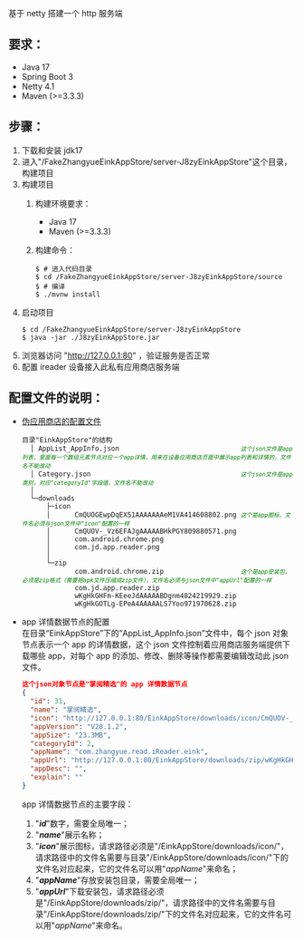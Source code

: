 基于 netty 搭建一个 http 服务端  

## 要求：  
- Java 17
- Spring Boot 3
- Netty 4.1
- Maven (>=3.3.3)

## 步骤：  
1. 下载和安装 jdk17  
2. 进入"/FakeZhangyueEinkAppStore/server-J8zyEinkAppStore"这个目录，构建项目  
3. 构建项目  
    1. 构建环境要求：  
        - Java 17
        - Maven (>=3.3.3)   

    2. 构建命令：  
        ```console
        $ # 进入代码目录
        $ cd /FakeZhangyueEinkAppStore/server-J8zyEinkAppStore/source
        $ # 编译
        $ ./mvnw install
        ```
4. 启动项目  
    ```console
    $ cd /FakeZhangyueEinkAppStore/server-J8zyEinkAppStore
    $ java -jar ./J8zyEinkAppStore.jar
    ```
5. 浏览器访问 "http://127.0.0.1:80" ，验证服务是否正常  
6. 配置 ireader 设备接入此私有应用商店服务端  

## 配置文件的说明：  
- [伪应用商店的配置文件](/server-JS8zyEinkAppStore/EinkAppStore/)  
    <pre><code>目录"EinkAppStore"的结构
    │ AppList_AppInfo.json                              <em><font size=1 color=green>这个json文件是app列表，里面每一个数组元素节点对应一个app详情，用来在设备应用商店页面中展示app列表和详情的，文件名不能改动</font></em>
    │ Category.json                                     <em><font size=1 color=green>这个json文件是app类别，对应"categoryId"字段值，文件名不能改动</font></em>
    │
    └─downloads
        ├─icon
        │      CmQUOGEwpDqEX51AAAAAAAeM1VA414608802.png <em><font size=1 color=green>这个是app图标，文件名必须与json文件中"icon"配置的一样</font></em>
        │      CmQUOV-_Vz6EFAJgAAAAABHkPGY809880571.png
        │      com.android.chrome.png
        │      com.jd.app.reader.png
        │
        └─zip
               com.android.chrome.zip                   <em><font size=1 color=green>这个是app安装包，必须是zip格式（需要把apk文件压缩成zip文件），文件名必须与json文件中"appUrl"配置的一样</font></em>
               com.jd.app.reader.zip
               wKgHkGHFm-KEeeJdAAAAABDgnm4824219929.zip
               wKgHkGOTLg-EPeA4AAAAALS7Yoo971970628.zip</code></pre>

- app 详情数据节点的配置  
在目录“EinkAppStore”下的“AppList_AppInfo.json”文件中，每个 json 对象节点表示一个 app 的详情数据，这个 json 文件控制着应用商店服务端提供下载哪些 app，对每个 app 的添加、修改、删除等操作都需要编辑改动此 json 文件。  
    ```json
    这个json对象节点是"掌阅精选"的 app 详情数据节点
    {
      "id": 31,
      "name": "掌阅精选",
      "icon": "http://127.0.0.1:80/EinkAppStore/downloads/icon/CmQUOV-_Vz6EFAJgAAAAABHkPGY809880571.png",
      "appVersion": "V20.1.2",
      "appSize": "23.3MB",
      "categoryId": 2,
      "appName": "com.zhangyue.read.iReader.eink",
      "appUrl": "http://127.0.0.1:80/EinkAppStore/downloads/zip/wKgHkGHFm-KEeeJdAAAAABDgnm4824219929.zip",
      "appDesc": "",
      "explain": ""
    }
    ```  
    app 详情数据节点的主要字段：  
    1. "***id***"数字，需要全局唯一；  
    2. "***name***"展示名称；  
    3. "***icon***"展示图标，请求路径必须是"/EinkAppStore/downloads/icon/"，请求路径中的文件名需要与目录"/EinkAppStore/downloads/icon/"下的文件名对应起来，它的文件名可以用"*appName*"来命名；  
    4. "***appName***"存放安装包目录，需要全局唯一；  
    5. "***appUrl***"下载安装包，请求路径必须是"/EinkAppStore/downloads/zip/"，请求路径中的文件名需要与目录"/EinkAppStore/downloads/zip/"下的文件名对应起来，它的文件名可以用"*appName*"来命名。  

